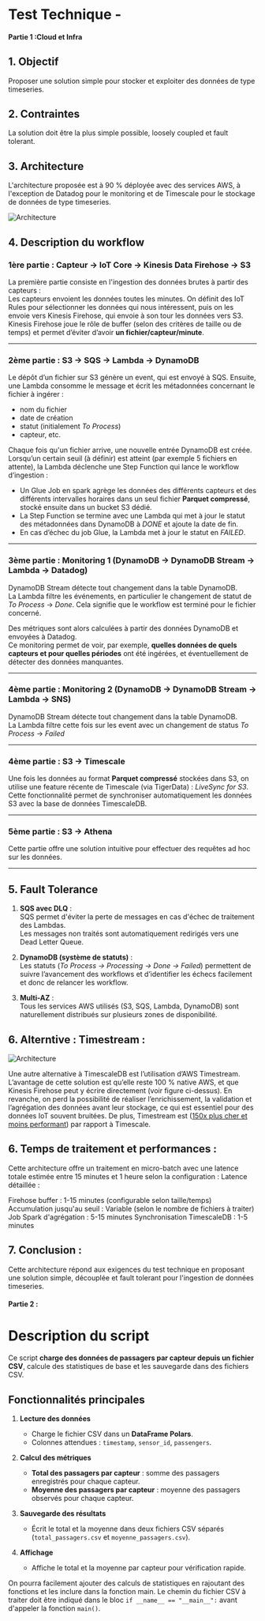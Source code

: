 # Test Technique - 


#### Partie 1 :Cloud et Infra

## 1. Objectif

Proposer une solution simple pour stocker et exploiter des données de type timeseries.

## 2. Contraintes

La solution doit être la plus simple possible, loosely coupled et fault tolerant.

## 3. Architecture

L'architecture proposée est à 90 % déployée avec des services AWS, à l'exception de Datadog pour le monitoring et de Timescale pour le stockage de données de type timeseries.  

![Architecture](images/Architecture.png)

## 4. Description du workflow

### 1ère partie : Capteur → IoT Core → Kinesis Data Firehose → S3

La première partie consiste en l'ingestion des données brutes à partir des capteurs :  
Les capteurs envoient les données toutes les minutes. On définit des IoT Rules pour sélectionner les données qui nous intéressent, puis on les envoie vers Kinesis Firehose, qui envoie à son tour les données vers S3.  
Kinesis Firehose joue le rôle de buffer (selon des critères de taille ou de temps) et permet d’éviter d’avoir **un fichier/capteur/minute**.

---

### 2ème partie : S3 → SQS → Lambda → DynamoDB

Le dépôt d’un fichier sur S3 génère un event, qui est envoyé à SQS. Ensuite, une Lambda consomme le message et écrit les métadonnées concernant le fichier à ingérer :  
- nom du fichier  
- date de création  
- statut (initialement *To Process*)  
- capteur, etc.  

Chaque fois qu'un fichier arrive, une nouvelle entrée DynamoDB est créée.  
Lorsqu’un certain seuil (à définir) est atteint (par exemple 5 fichiers en attente), la Lambda déclenche une Step Function qui lance le workflow d’ingestion :  

- Un Glue Job en spark agrège les données des différents capteurs et des différents intervalles horaires dans un seul fichier **Parquet compressé**, stocké ensuite dans un bucket S3 dédié.  
- La Step Function se termine avec une Lambda qui met à jour le statut des métadonnées dans DynamoDB à *DONE* et ajoute la date de fin.  
- En cas d’échec du job Glue, la Lambda met à jour le statut en *FAILED*.  


---

### 3ème partie : Monitoring 1 (DynamoDB → DynamoDB Stream → Lambda → Datadog)

DynamoDB Stream détecte tout changement dans la table DynamoDB.  
La Lambda filtre les événements, en particulier le changement de statut de *To Process* → *Done*. Cela signifie que le workflow est terminé pour le fichier concerné.  

Des métriques sont alors calculées à partir des données DynamoDB et envoyées à Datadog.  
Ce monitoring permet de voir, par exemple, **quelles données de quels capteurs et pour quelles périodes** ont été ingérées, et éventuellement de détecter des données manquantes.

---

### 4ème partie : Monitoring 2 (DynamoDB → DynamoDB Stream → Lambda → SNS)

DynamoDB Stream détecte tout changement dans la table DynamoDB.  
La Lambda filtre cette fois sur les event avec un changement de status *To Process* → *Failed*

---

### 4ème partie : S3 → Timescale

Une fois les données au format **Parquet compressé** stockées dans S3, on utilise une feature récente de Timescale (via TigerData) : *LiveSync for S3*.  
Cette fonctionnalité permet de synchroniser automatiquement les données S3 avec la base de données TimescaleDB.

---

### 5ème partie : S3 → Athena

Cette partie offre une solution intuitive pour effectuer des requêtes ad hoc sur les données.

---

## 5. Fault Tolerance

1. **SQS avec DLQ** :  
   SQS permet d'éviter la perte de messages en cas d'échec de traitement des Lambdas.  
   Les messages non traités sont automatiquement redirigés vers une Dead Letter Queue.

2. **DynamoDB (système de statuts)** :  
   Les statuts (*To Process → Processing → Done → Failed*) permettent de suivre l’avancement des workflows et d’identifier les échecs facilement et donc de relancer les workflow.

3. **Multi-AZ** :  
   Tous les services AWS utilisés (S3, SQS, Lambda, DynamoDB) sont naturellement distribués sur plusieurs zones de disponibilité.

## 6. Alterntive : Timestream :

![Architecture](images/Alternative_Architecture.png)


Une autre alternative à TimescaleDB est l’utilisation d’AWS Timestream. L’avantage de cette solution est qu’elle reste 100 % native AWS, et que Kinesis Firehose peut y écrire directement (voir figure ci-dessus). En revanche, on perd la possibilité de réaliser l’enrichissement, la validation et l’agrégation des données avant leur stockage, ce qui est essentiel pour des données IoT souvent bruitées. De plus, Timestream est ([150x plus cher et moins performant](https://www.tigerdata.com/blog/timescaledb-vs-amazon-timestream-6000x-higher-inserts-175x-faster-queries-220x-cheaper#about-timescaledb-and-amazon-timestream)) par rapport à Timescale.


## 6. Temps de traitement et performances :
Cette architecture offre un traitement en micro-batch avec une latence totale estimée entre 15 minutes et 1 heure selon la configuration :
Latence détaillée :

Firehose buffer : 1-15 minutes (configurable selon taille/temps)
Accumulation jusqu'au seuil : Variable (selon le nombre de fichiers à traiter)
Job Spark d'agrégation : 5-15 minutes
Synchronisation TimescaleDB : 1-5 minutes

##  7. Conclusion :
Cette architecture répond aux exigences du test technique en proposant une solution simple, découplée et fault tolerant pour l'ingestion de données timeseries.

#### Partie 2 :

# Description du script

Ce script **charge des données de passagers par capteur depuis un fichier CSV**, calcule des statistiques de base et les sauvegarde dans des fichiers CSV.

## Fonctionnalités principales

1. **Lecture des données**  
   - Charge le fichier CSV dans un **DataFrame Polars**.  
   - Colonnes attendues : `timestamp`, `sensor_id`, `passengers`.

2. **Calcul des métriques**  
   - **Total des passagers par capteur** : somme des passagers enregistrés pour chaque capteur.  
   - **Moyenne des passagers par capteur** : moyenne des passagers observés pour chaque capteur.

3. **Sauvegarde des résultats**  
   - Écrit le total et la moyenne dans deux fichiers CSV séparés (`total_passagers.csv` et `moyenne_passagers.csv`).

4. **Affichage**  
   - Affiche le total et la moyenne par capteur pour vérification rapide.

On pourra facilement ajouter des calculs de statistiques en rajoutant des fonctions et les inclure dans la fonction main.
Le chemin du fichier CSV à traiter doit être indiqué dans le bloc `if __name__ == "__main__":` avant d'appeler la fonction `main()`.  
